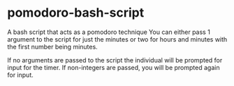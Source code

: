 # pomodoro-bash-script
A bash script that acts as a pomodoro technique 
You can either pass 1 argument to the script for just the minutes 
  or two for hours and minutes with the first number being minutes. 
  
  If no arguments are passed to the script the individual will be prompted for input for the timer. 
  If non-integers are passed, you will be prompted again for input. 
